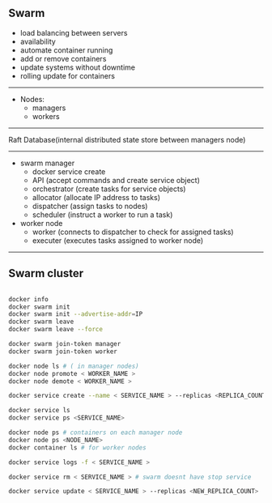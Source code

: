 ## Swarm
- load balancing between servers
- availability
- automate container running
- add or remove containers
- update systems without downtime
- rolling update for containers
  
---

- Nodes:
    - managers
    - workers
  
---
Raft Database(internal distributed state store between managers node)

---
- swarm manager
   - docker service create
   - API (accept commands and create service object)
   - orchestrator (create tasks for service objects)
   - allocator (allocate IP address to tasks)
   - dispatcher (assign tasks to nodes)
   - scheduler (instruct a worker to run a task)
 - worker node
   - worker (connects to dispatcher to check for assigned tasks)
   - executer (executes tasks assigned to worker node)

---

## Swarm cluster
```bash

docker info
docker swarm init
docker swarm init --advertise-addr=IP
docker swarm leave
docker swarm leave --force

docker swarm join-token manager
docker swarm join-token worker

docker node ls # ( in manager nodes)
docker node promote < WORKER_NAME >
docker node demote < WORKER_NAME >

docker service create --name < SERVICE_NAME > --replicas <REPLICA_COUNT> <IMAGE> <COMMAND>

docker service ls 
docker service ps <SERVICE_NAME>

docker node ps # containers on each manager node
docker node ps <NODE_NAME>
docker container ls # for worker nodes

docker service logs -f < SERVICE_NAME >

docker service rm < SERVICE_NAME > # swarm doesnt have stop service

docker service update < SERVICE_NAME > --replicas <NEW_REPLICA_COUNT>


```
